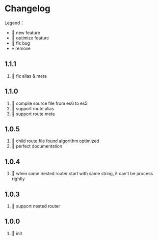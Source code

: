 #  Changelog

Legend：

* 🚩  new feature
* 💄  optimize feature
* 🐞  fix bug
* 💀  remove

## 1.1.1
1. 🐞 fix alias & meta

## 1.1.0
1. 💄 compile source file from es6 to es5
2. 🚩 support route alias
2. 🚩 support route meta

## 1.0.5
1. 🐞 child route file found algorithm optimized
2. 💄 perfect documentation

## 1.0.4
1. 🐞 when some nested router start with same string, it can't be process rightly

## 1.0.3
1. 🚩 support nested router

## 1.0.0
1. 🚩 init
